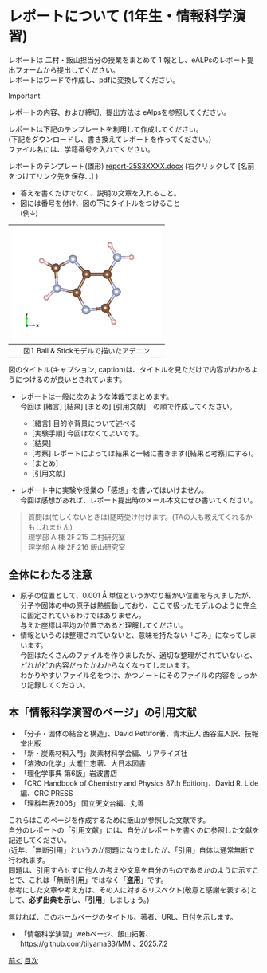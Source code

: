 # レポートについて (1年生・情報科学演習)

レポートは 二村・飯山担当分の授業をまとめて 1 報とし、eALPsのレポート提出フォームから提出してください。  
レポートはワードで作成し、pdfに変換してください。

>[!important]
>レポートの内容、および締切、提出方法は eAlpsを参照してください。

レポートは下記のテンプレートを利用して作成してください。  
(下記をダウンロードし、書き換えてレポートを作ってください。)  
ファイル名には、学籍番号を入れてください。  

レポートのテンプレート(雛形) <a href="/files/report-25S3XXXX.docx">report-25S3XXXX.docx</a> (右クリックして [名前をつけてリンク先を保存...] )

  
- 答えを書くだけでなく、説明の文章を入れること。
- 図には番号を付け、図の**下**にタイトルをつけること  
(例↓)

|<img class="wp-image-8136 size-medium" src="/img/Adenine-bs2.png" alt="" width="300" height="228" />|
|:---:|
|図1 Ball & Stickモデルで描いたアデニン|

図のタイトル(キャプション, caption)は、タイトルを見ただけで内容がわかるようにつけるのが良いとされています。
- レポートは一般に次のような体裁でまとめます。  
今回は [緒言] [結果] [まとめ] [引用文献]　の順で作成してください。  
  + [緒言] 目的や背景について述べる
  + [実験手順] 今回はなくてよいです。
  + [結果]
  + [考察] レポートによっては結果と一緒に書きます([結果と考察]にする)。
  + [まとめ]
  + [引用文献]  

- レポート中に実験や授業の「感想」を書いてはいけません。  
今回は感想があれば、レポート提出時のメール本文にぜひ書いてください。

> 質問は(忙しくないときは)随時受け付けます。(TAの人も教えてくれるかもしれません)  
> 理学部 A 棟 2F 215 二村研究室  
> 理学部 A 棟 2F 216 飯山研究室

## 全体にわたる注意

- 原子の位置として、0.001 Å 単位というかなり細かい位置を与えましたが、分子や固体の中の原子は熱振動しており、ここで扱ったモデルのように完全に固定されているわけではありません。  
与えた座標は平均の位置であると理解してください。
- 情報というのは整理されていないと、意味を持たない「ごみ」になってしまいます。  
今回はたくさんのファイルを作りましたが、適切な整理がされていないと、どれがどの内容だったかわからなくなってしまいます。  
わかりやすいファイル名をつけ、かつノートにそのファイルの内容をしっかり記録してください。

## 本「情報科学演習のページ」の引用文献

- 「分子・固体の結合と構造」、David Pettifor著、青木正人 西谷滋人訳、技報堂出版
- 「新・炭素材料入門」炭素材料学会編、リアライズ社
- 「溶液の化学」大瀧仁志著、大日本図書
- 「理化学事典 第6版」岩波書店
- 「CRC Handbook of Chemistry and Physics 87th Edition」、David R. Lide 編、CRC PRESS
- 「理科年表2006」 国立天文台編、丸善

これらはこのページを作成するために飯山が参照した文献です。  
自分のレポートの「引用文献」には、自分がレポートを書くのに参照した文献を記述してください。  
(近年、「無断引用」というのが問題になりましたが、「引用」自体は通常無断で行われます。  
問題は、引用すらせずに他人の考えや文章を自分のものであるかのように示すことで、これは「無断引用」ではなく「**盗用**」です。  
参考にした文章や考え方は、その人に対するリスペクト(敬意と感謝を表する)として、**必ず出典を示し**、「**引用**」しましょう。)

無ければ、このホームページのタイトル、著者、URL、日付を示します。
<ul>
 	<li>「情報科学演習」webページ、飯山拓著、https://github.com/tiiyama33/MM 、2025.7.2</li>
</ul>

[前＜](zeolite.md) [目次](/README.md)  
